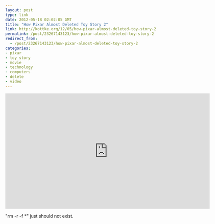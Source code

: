 ```yaml
---
layout: post
type: link
date: 2012-05-18 02:02:05 GMT
title: "How Pixar Almost Deleted Toy Story 2"
link: http://kottke.org/12/05/how-pixar-almost-deleted-toy-story-2
permalink: /post/23267143123/how-pixar-almost-deleted-toy-story-2
redirect_from: 
  - /post/23267143123/how-pixar-almost-deleted-toy-story-2
categories:
- pixar
- toy story
- movie
- technology
- computers
- delete
- video
---
```

<p><iframe width="640" height="360" src="http://www.youtube.com/embed/EL_g0tyaIeE?feature=player_embedded" frameborder="0" allowfullscreen></iframe></p>
<p>"rm -r -f *" just should not exist.</p>